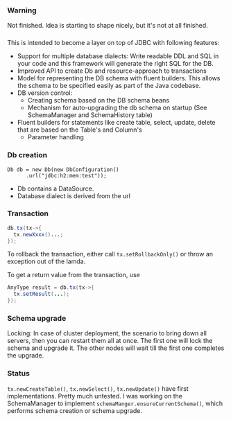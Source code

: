 ### Warning

Not finished.  Idea is starting to shape nicely, but it's not at all finished.

### 
This is intended to become a layer on top of JDBC with following features: 

* Support for multiple database dialects: Write readable DDL and SQL in your code and this framework will generate the right SQL for the DB.
* Improved API to create Db and resource-approach to transactions
* Model for representing the DB schema with fluent builders.  This allows the schema to be specified easily as part of the Java codebase.
* DB version control:
  * Creating schema based on the DB schema beans
  * Mechanism for auto-upgrading the db schema on startup (See SchemaManager and SchemaHistory table) 
* Fluent builders for statements like create table, select, update, delete that are based on the Table's and Column's
  * Parameter handling

### Db creation

```
Db db = new Db(new DbConfiguration()
      .url("jdbc:h2:mem:test"));
```

* Db contains a DataSource.
* Database dialect is derived from the url

### Transaction

```java
db.tx(tx->{
  tx.newXxxx()...;
});
```

To rollback the transaction, either call `tx.setRollbackOnly()` or throw an exception out of the lamda.

To get a return value from the transaction, use 

```java
AnyType result = db.tx(tx->{
  tx.setResult(...);
});
```

### Schema upgrade

Locking: In case of cluster deployment, the scenario to bring down all servers, then you can restart 
them all at once.  The first one will lock the schema and upgrade it.  The other nodes will wait 
till the first one completes the upgrade. 

### Status

`tx.newCreateTable()`, `tx.newSelect()`, `tx.newUpdate()` have first implementations.  Pretty much untested.
I was working on the SchemaManager to implement `schemaManger.ensureCurrentSchema()`, which performs schema 
creation or schema upgrade.

